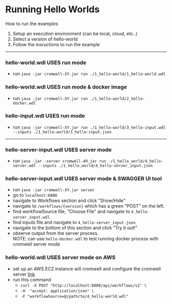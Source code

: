 # Running Hello Worlds

How to run the examples
1. Setup an execution environment (can be local, cloud, etc..)
2. Select a version of hello-world
3. Follow the insructions to run the example

---
### hello-world.wdl USES run mode
- run `java -jar cromwell-XY.jar run ./1_hello-world/1_hello-world.wdl`

### hello-world.wdl USES run mode & docker image
- run `java -jar cromwell-XY.jar run ./1_hello-world/2_hello-docker.wdl`

### hello-input.wdl USES run mode
- run `java -jar cromwell-XY.jar run ./1_hello-world/3_hello-input.wdl --inputs ./1_hello-world/3_hello-input.json`

---

### hello-server-input.wdl USES server mode 
- run `java -jar -server cromwell-49.jar run ./1_hello_world/4_hello-server.wdl --inputs ./1_hello_world/4_hello-server_input.json`

### hello-server-input.wdl USES server mode & SWAGGER UI tool
- run `java -jar cromwell-XY.jar server` 
- go to `localhost:8000`
- navigate to Workflows section and click "Show/Hide"
- navigate to `/workflows/{version}` which has a green "POST" on the left.
- find workflowSource file, "Choose File" and navigate to `4_hello-server_input.wdl`.
- find inputs file and navigate to `4_hello-server_input.json`.
- navigate to the bottom of this section and click "Try it out!"
- observe output from the server process.  
NOTE: can use `hello-docker.wdl` to test running docker process with cromwell server mode

### hello-world.wdl USES server mode on AWS
- set up an AWS EC2 instance will cromwell and configure the cromwell server [link](https://docs.opendata.aws/genomics-workflows/orchestration/cromwell/cromwell-examples/) 
- run this command 
    - `curl -X POST "http://localhost:8000/api/workflows/v1" \`  
    - `-H  "accept: application/json" \`
    - `-F "workflowSource=@/path/to/4_hello-world.wdl"`
